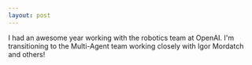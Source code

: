 ```yaml
---
layout: post
---
```


I had an awesome year working with the robotics team at OpenAI. I'm transitioning to the Multi-Agent team working closely with Igor Mordatch and others!